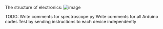 The structure of electronics:
![image](https://github.com/user-attachments/assets/0a4e0f8a-e6e3-4196-844d-2a820074f8e8)

TODO:
Write comments for spectroscope.py
Write comments for all Arduino codes
Test by sending instructions to each device independently
